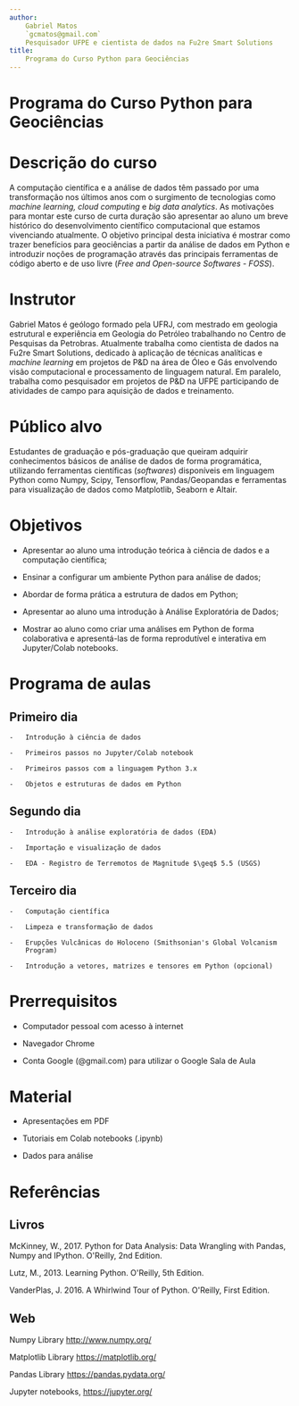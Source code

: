 ```yaml
---
author:
    Gabriel Matos
    `gcmatos@gmail.com`
    Pesquisador UFPE e cientista de dados na Fu2re Smart Solutions
title:
    Programa do Curso Python para Geociências
---
```

# Programa do Curso Python para Geociências

# Descrição do curso
A computação científica e a análise de dados têm passado por uma
transformação nos últimos anos com o surgimento de tecnologias como
*machine learning, cloud computing* e *big data analytics*. As
motivações para montar este curso de curta duração são apresentar ao
aluno um breve histórico do desenvolvimento científico computacional que
estamos vivenciando atualmente. O objetivo principal desta iniciativa é
mostrar como trazer benefícios para geociências a partir da análise de
dados em Python e introduzir noções de programação através das
principais ferramentas de código aberto e de uso livre (*Free and
Open-source Softwares - FOSS*).

# Instrutor

Gabriel Matos é geólogo formado pela UFRJ, com mestrado em geologia
estrutural e experiência em Geologia do Petróleo trabalhando no Centro
de Pesquisas da Petrobras. Atualmente trabalha como cientista de dados
na Fu2re Smart Solutions, dedicado à aplicação de técnicas analíticas e
*machine learning* em projetos de P&D na área de Óleo e Gás envolvendo
visão computacional e processamento de linguagem natural. Em paralelo,
trabalha como pesquisador em projetos de P&D na UFPE participando de
atividades de campo para aquisição de dados e treinamento.

# Público alvo

Estudantes de graduação e pós-graduação que queiram adquirir
conhecimentos básicos de análise de dados de forma programática,
utilizando ferramentas científicas (*softwares*) disponíveis em
linguagem Python como Numpy, Scipy, Tensorflow, Pandas/Geopandas e
ferramentas para visualização de dados como Matplotlib, Seaborn e
Altair.

# Objetivos

-   Apresentar ao aluno uma introdução teórica à ciência de dados e a
    computação científica;

-   Ensinar a configurar um ambiente Python para análise de dados;

-   Abordar de forma prática a estrutura de dados em Python;

-   Apresentar ao aluno uma introdução à Análise Exploratória de Dados;

-   Mostrar ao aluno como criar uma análises em Python de forma
    colaborativa e apresentá-las de forma reprodutível e interativa em
    Jupyter/Colab notebooks.
# Programa de aulas

## Primeiro dia

    -   Introdução à ciência de dados

    -   Primeiros passos no Jupyter/Colab notebook

    -   Primeiros passos com a linguagem Python 3.x

    -   Objetos e estruturas de dados em Python

## Segundo dia

    -   Introdução à análise exploratória de dados (EDA)

    -   Importação e visualização de dados

    -   EDA - Registro de Terremotos de Magnitude $\geq$ 5.5 (USGS)

## Terceiro dia

    -   Computação científica

    -   Limpeza e transformação de dados

    -   Erupções Vulcânicas do Holoceno (Smithsonian's Global Volcanism
        Program)

    -   Introdução a vetores, matrizes e tensores em Python (opcional)

# Prerrequisitos

-   Computador pessoal com acesso à internet

-   Navegador Chrome

-   Conta Google (\@gmail.com) para utilizar o Google Sala de Aula

# Material

-   Apresentações em PDF

-   Tutoriais em Colab notebooks (.ipynb)

-   Dados para análise

# Referências

## Livros

McKinney, W., 2017. Python for Data Analysis: Data Wrangling with
Pandas, Numpy and IPython. O'Reilly, 2nd Edition.

Lutz, M., 2013. Learning Python. O'Reilly, 5th Edition.

VanderPlas, J. 2016. A Whirlwind Tour of Python. O'Reilly, First
Edition.

## Web

Numpy Library <http://www.numpy.org/>

Matplotlib Library <https://matplotlib.org/>

Pandas Library <https://pandas.pydata.org/>

Jupyter notebooks, <https://jupyter.org/>
